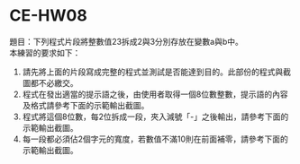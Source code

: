 # CE-HW08  
題目：下列程式片段將整數值23拆成2與3分別存放在變數a與b中。  
本練習的要求如下：
1.	請先將上面的片段寫成完整的程式並測試是否能達到目的。此部份的程式與截圖都不必繳交。
2.	程式在發出適當的提示語之後，由使用者取得一個8位數整數，提示語的內容及格式請參考下面的示範輸出截圖。
3.	程式將這個8位數，每2位拆成一段，夾入減號「-」之後輸出，請參考下面的示範輸出截圖。
4.	每一段都必須佔2個字元的寬度，若數值不滿10則在前面補零，請參考下面的示範輸出截圖。
